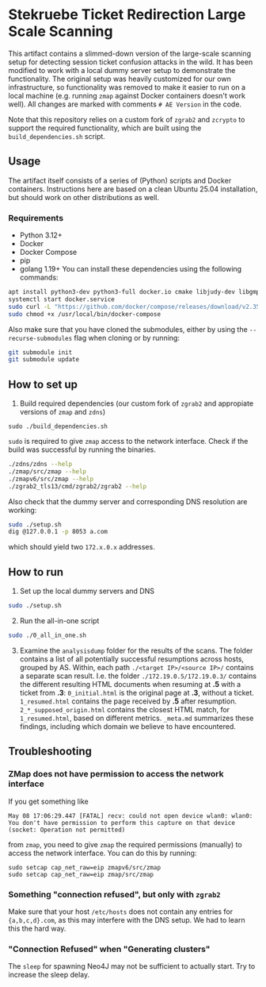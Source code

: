 # Stekruebe Ticket Redirection Large Scale Scanning
This artifact contains a slimmed-down version of the large-scale scanning setup for detecting session ticket confusion attacks in the wild.
It has been modified to work with a local dummy server setup to demonstrate the functionality.
The original setup was heavily customized for our own infrastructure, so functionality was removed to make it easier to run on a local machine (e.g. running `zmap` against Docker containers doesn't work well).
All changes are marked with comments `# AE Version` in the code.

Note that this repository relies on a custom fork of `zgrab2` and `zcrypto` to support the required functionality, which are built using the `build_dependencies.sh` script.

## Usage
The artifact itself consists of a series of (Python) scripts and Docker containers.
Instructions here are based on a clean Ubuntu 25.04 installation, but should work on other distributions as well.
### Requirements
- Python 3.12+
- Docker
- Docker Compose
- pip
- golang 1.19+
You can install these dependencies using the following commands:
```bash
apt install python3-dev python3-full docker.io cmake libjudy-dev libgmp-dev libpcap-dev flex byacc libjson-c-dev gengetopt libunistring-dev golang
systemctl start docker.service
sudo curl -L "https://github.com/docker/compose/releases/download/v2.35.1/docker-compose-$(uname -s)-$(uname -m)" -o /usr/local/bin/docker-compose
sudo chmod +x /usr/local/bin/docker-compose
```
Also make sure that you have cloned the submodules, either by using the `--recurse-submodules` flag when cloning or by running:
```bash
git submodule init
git submodule update
```

## How to set up
1. Build required dependencies (our custom fork of `zgrab2` and appropiate versions of `zmap` and `zdns`)
```
sudo ./build_dependencies.sh
```
`sudo` is required to give `zmap` access to the network interface.
Check if the build was successful by running the binaries.
```bash
./zdns/zdns --help
./zmap/src/zmap --help
./zmapv6/src/zmap --help
./zgrab2_tls13/cmd/zgrab2/zgrab2 --help
```

Also check that the dummy server and corresponding DNS resolution are working:
```bash
sudo ./setup.sh
dig @127.0.0.1 -p 8053 a.com
```
which should yield two `172.x.0.x` addresses.

## How to run
1. Set up the local dummy servers and DNS
```bash
sudo ./setup.sh
```
2. Run the all-in-one script
```bash
sudo ./0_all_in_one.sh
```
3. Examine the `analysisdump` folder for the results of the scans.
The folder contains a list of all potentially successful resumptions across hosts, grouped by AS.
        Within, each path `./<target IP>/<source IP>/` contains a separate scan result.
I.e. the folder `./172.19.0.5/172.19.0.3/` contains the different resulting HTML documents when resuming at **.5** with a ticket from **.3**:
`0_initial.html` is the original page at **.3**, without a ticket. `1_resumed.html` contains the page received by **.5** after resumption.
`2_*_supposed_origin.html` contains the closest HTML match, for `1_resumed.html`, based on different metrics.
`_meta.md` summarizes these findings, including which domain we believe to have encountered.
## Troubleshooting
### ZMap does not have permission to access the network interface
If you get something like
```
May 08 17:06:29.447 [FATAL] recv: could not open device wlan0: wlan0: You don't have permission to perform this capture on that device (socket: Operation not permitted)
```
from `zmap`, you need to give `zmap` the required permissions (manually) to access the network interface. You can do this by running:
```
sudo setcap cap_net_raw=eip zmapv6/src/zmap                                                                                               
sudo setcap cap_net_raw=eip zmap/src/zmap
```
### Something "connection refused", but only with `zgrab2`
Make sure that your host `/etc/hosts` does not contain any entries for `{a,b,c,d}.com`, as this may interfere with the DNS setup.
We had to learn this the hard way.

### "Connection Refused" when "Generating clusters"
The `sleep` for spawning Neo4J may not be sufficient to actually start. Try to increase the sleep delay.
